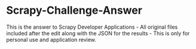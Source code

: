 # Scrapy-Challenge-Answer
This is the answer to Scrapy Developer Applications - All original files included after the edit along with the JSON for the results - This is only for personal use and application review.
